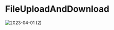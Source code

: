 # FileUploadAndDownload
![2023-04-01 (2)](https://user-images.githubusercontent.com/103110193/229266956-e2da2dab-163b-4dcc-a271-f84cd706ebfb.png)
